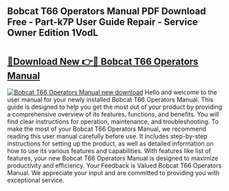 ## Bobcat T66 Operators Manual PDF Download Free - Part-k7P User Guide Repair - Service Owner Edition 1VodL

# <h2><a href="http://bc34635.oget.top/?id=Bobcat+T66+Operators+Manual">🔗Download New 👉🔴 Bobcat T66 Operators Manual</a></h2>

[![Bobcat T66 Operators Manual new download](https://i.imgur.com/5g1atiW.png)](http://bc34635.oget.top/?id=Bobcat+T66+Operators+Manual)
Hello and welcome to the user manual for your newly installed Bobcat T66 Operators Manual. This guide is designed to help you get the most out of your product by providing a comprehensive overview of its features, functions, and benefits. You will find clear instructions for operation, maintenance, and troubleshooting. To make the most of your Bobcat T66 Operators Manual, we recommend reading this user manual carefully before use. It includes step-by-step instructions for setting up the product, as well as detailed information on how to use its various features and capabilities. With features like list of features, your new Bobcat T66 Operators Manual is designed to maximize productivity and efficiency. Your Feedback is Valued Bobcat T66 Operators Manual. We appreciate your input and are committed to providing you with exceptional service.

